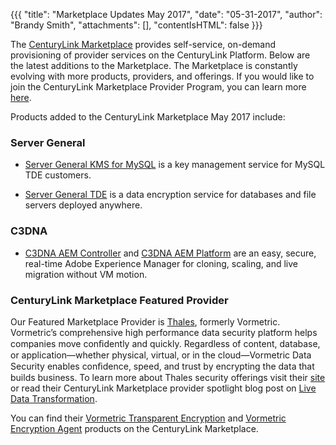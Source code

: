 {{{
"title": "Marketplace Updates May 2017",
"date": "05-31-2017",
"author": "Brandy Smith",
"attachments": [],
"contentIsHTML": false
}}}

The [CenturyLink Marketplace](https://www.ctl.io/marketplace/) provides self-service, on-demand provisioning of provider services on the CenturyLink Platform. Below are the latest additions to the Marketplace. The Marketplace is constantly evolving with more products, providers, and offerings. If you would like to join the CenturyLink Marketplace Provider Program, you can learn more [here](https://www.ctl.io/marketplace-program/).

Products added to the CenturyLink Marketplace May 2017 include:

### Server General

* [Server General KMS for MySQL](https://www.ctl.io/marketplace/partner/ZZP2/product/Server%20General%20KMS%20for%20MySQL/) is a key management service for MySQL TDE customers.

* [Server General TDE](https://www.ctl.io/marketplace/partner/ZZP2/product/Server%20General%20TDE/v/4.0.2/) is a data encryption service for databases and file servers deployed anywhere.

### C3DNA

* [C3DNA AEM Controller](https://www.ctl.io/marketplace/partner/DIME/product/C3DNA%20AEM%20Controller/v/1.0/) and [C3DNA AEM Platform](https://www.ctl.io/marketplace/partner/DIME/product/C3DNA%20AEM%20Platform/v/1.0/) are an easy, secure, real-time Adobe Experience Manager for cloning, scaling, and live migration without VM motion.

### CenturyLink Marketplace Featured Provider 

Our Featured Marketplace Provider is [Thales](https://www.vormetric.com/), formerly Vormetric. Vormetric’s comprehensive high performance data security platform helps companies move conﬁdently and quickly. Regardless of content, database, or application—whether physical, virtual, or in the cloud—Vormetric Data Security enables conﬁdence, speed, and trust by encrypting the data that builds business. To learn more about Thales security offerings visit their [site](https://www.vormetric.com/) or read their CenturyLink Marketplace provider spotlight blog post on [Live Data Transformation](https://www.ctl.io/blog/post/vormetric-live-data-transformation/).

You can find their [Vormetric Transparent Encryption](https://www.ctl.io/marketplace/partner/VRSJ/product/Vormetric%20Transparent%20Encryption%20-%20DSM%2010/) and [Vormetric Encryption Agent](https://www.ctl.io/marketplace/partner/VRSJ/product/Vormetric%20Encryption%20Agent/) products on the CenturyLink Marketplace.
